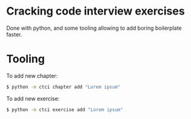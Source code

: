 # Cracking code interview exercises

Done with python, and some tooling allowing to add boring boilerplate faster.


# Tooling

To add new chapter:
```bash
$ python -m ctci chapter add "Lorem ipsum"
```

To add new exercise:
```bash
$ python -m ctci exercise add "Lorem ipsum"
```